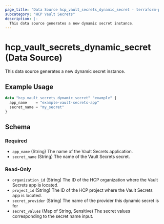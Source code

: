 ```yaml
---
page_title: "Data Source hcp_vault_secrets_dynamic_secret - terraform-provider-hcp"
subcategory: "HCP Vault Secrets"
description: |-
  This data source generates a new dynamic secret instance.
---
```


# hcp_vault_secrets_dynamic_secret (Data Source)

This data source generates a new dynamic secret instance.

## Example Usage

```terraform
data "hcp_vault_secrets_dynamic_secret" "example" {
  app_name    = "example-vault-secrets-app"
  secret_name = "my_secret"
}
```

<!-- schema generated by tfplugindocs -->
## Schema

### Required

- `app_name` (String) The name of the Vault Secrets application.
- `secret_name` (String) The name of the Vault Secrets secret.

### Read-Only

- `organization_id` (String) The ID of the HCP organization where the Vault Secrets app is located.
- `project_id` (String) The ID of the HCP project where the Vault Secrets app is located.
- `secret_provider` (String) The name of the provider this dynamic secret is for
- `secret_values` (Map of String, Sensitive) The secret values corresponding to the secret name input.
